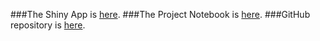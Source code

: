 ###The Shiny App is [here](https://chriswongwr.shinyapps.io/final_project/).
###The Project Notebook is [here](Notebook.nb.html). 
###GitHub repository is [here](https://github.com/CannataUTDV/s17dvfinalproject-prasla-wang-gonzalez).